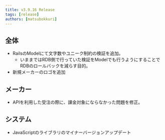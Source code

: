 ```yaml
---
title: v3.9.16 Release
tags: [release]
authors: [matsubokkuri]
---
```


<!-- truncate -->

## 全体

- RailsのModelにて文字数やユニーク制約の検証を追加。
  - いままではRDB側で行っていた検証をModelでも行うようにすることでRDBのロールバックを減らす目的。
- 新規メーカーのロゴを追加

## メーカー

- APIを利用した受注の際に、課金対象にならなかった問題を修正。

## システム

- JavaScriptのライブラリのマイナーバージョンアップデート


